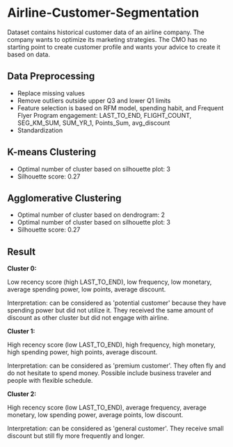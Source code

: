 # Airline-Customer-Segmentation
Dataset contains historical customer data of an airline company. The company wants to optimize its marketing strategies. The CMO has no starting point to create customer profile and wants your advice to create it based on data.

## Data Preprocessing
- Replace missing values
- Remove outliers outside upper Q3 and lower Q1 limits
- Feature selection is based on RFM model, spending habit, and Frequent Flyer Program engagement: LAST_TO_END,	FLIGHT_COUNT,	SEG_KM_SUM,	SUM_YR_1,	Points_Sum,	avg_discount
- Standardization

## K-means Clustering
- Optimal number of cluster based on silhouette plot: 3
- Silhouette score: 0.27

## Agglomerative Clustering
- Optimal number of cluster based on dendrogram: 2
- Optimal number of cluster based on silhouette plot: 3
- Silhouette score: 0.27

## Result
**Cluster 0:**

Low recency score (high LAST_TO_END), low frequency, low monetary, average spending power, low points, average discount.

Interpretation: can be considered as 'potential customer' because they have spending power but did not utilize it. They received the same amount of discount as other cluster but did not engage with airline.

**Cluster 1:**

High recency score (low LAST_TO_END), high frequency, high monetary, high spending power, high points, average discount.

Interpretation: can be considered as 'premium customer'. They often fly and do not hesitate to spend money. Possible include business traveler and people with flexible schedule.

**Cluster 2:**

High recency score (low LAST_TO_END), average frequency, average monetary, low spending power, average points, low discount.

Interpretation: can be considered as 'general customer'. They receive small discount but still fly more frequently and longer.


